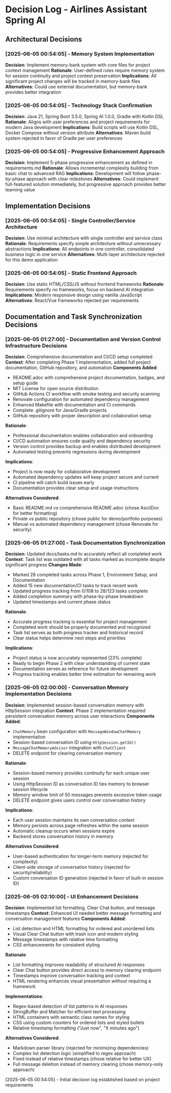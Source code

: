 # Decision Log - Airlines Assistant Spring AI

## Architectural Decisions

### [2025-06-05 00:54:05] - Memory System Implementation
**Decision**: Implement memory-bank system with core files for project context management
**Rationale**: User-defined rules require memory system for session continuity and project context preservation
**Implications**: All significant project changes will be tracked in memory-bank files
**Alternatives**: Could use external documentation, but memory-bank provides better integration

### [2025-06-05 00:54:05] - Technology Stack Confirmation
**Decision**: Java 21, Spring Boot 3.5.0, Spring AI 1.0.0, Gradle with Kotlin DSL
**Rationale**: Aligns with user preferences and project requirements for modern Java development
**Implications**: Build scripts will use Kotlin DSL, Docker Compose without version attribute
**Alternatives**: Maven build system rejected in favor of Gradle per user preferences

### [2025-06-05 00:54:05] - Progressive Enhancement Approach
**Decision**: Implement 5-phase progressive enhancement as defined in requirements.md
**Rationale**: Allows incremental complexity building from basic chat to advanced RAG
**Implications**: Development will follow phase-by-phase approach with clear milestones
**Alternatives**: Could implement full-featured solution immediately, but progressive approach provides better learning value

## Implementation Decisions

### [2025-06-05 00:54:05] - Single Controller/Service Architecture
**Decision**: Use minimal architecture with single controller and service class
**Rationale**: Requirements specify simple architecture without unnecessary abstractions
**Implications**: All endpoints in one controller, consolidated business logic in one service
**Alternatives**: Multi-layer architecture rejected for this demo application

### [2025-06-05 00:54:05] - Static Frontend Approach
**Decision**: Use static HTML/CSS/JS without frontend frameworks
**Rationale**: Requirements specify no frameworks, focus on backend AI integration
**Implications**: Modern responsive design using vanilla JavaScript
**Alternatives**: React/Vue frameworks rejected per requirements

## Documentation and Task Synchronization Decisions

### [2025-06-05 01:27:00] - Documentation and Version Control Infrastructure Decisions

**Decision**: Comprehensive documentation and CI/CD setup completed
**Context**: After completing Phase 1 implementation, added full project documentation, GitHub repository, and automation
**Components Added**:
- README.adoc with comprehensive project documentation, badges, and setup guide
- MIT License for open source distribution
- GitHub Actions CI workflow with smoke testing and security scanning
- Renovate configuration for automated dependency management
- Enhanced Makefile with documentation and CI commands
- Complete .gitignore for Java/Gradle projects
- GitHub repository with proper description and collaboration setup

**Rationale**: 
- Professional documentation enables collaboration and onboarding
- CI/CD automation ensures code quality and dependency security
- Version control provides backup and enables distributed development
- Automated testing prevents regressions during development

**Implications**:
- Project is now ready for collaborative development
- Automated dependency updates will keep project secure and current
- CI pipeline will catch build issues early
- Documentation provides clear setup and usage instructions

**Alternatives Considered**:
- Basic README.md vs comprehensive README.adoc (chose AsciiDoc for better formatting)
- Private vs public repository (chose public for demo/portfolio purposes)
- Manual vs automated dependency management (chose Renovate for security)

### [2025-06-05 01:27:00] - Task Documentation Synchronization

**Decision**: Updated docs/tasks.md to accurately reflect all completed work
**Context**: Task list was outdated with all tasks marked as incomplete despite significant progress
**Changes Made**:
- Marked 28 completed tasks across Phase 1, Environment Setup, and Documentation
- Added 15 new documentation/CI tasks to track recent work
- Updated progress tracking from 0/108 to 28/123 tasks complete
- Added completion summary with phase-by-phase breakdown
- Updated timestamps and current phase status

**Rationale**:
- Accurate progress tracking is essential for project management
- Completed work should be properly documented and recognized
- Task list serves as both progress tracker and historical record
- Clear status helps determine next steps and priorities

**Implications**:
- Project status is now accurately represented (23% complete)
- Ready to begin Phase 2 with clear understanding of current state
- Documentation serves as reference for future development
- Progress tracking enables better time estimation for remaining work

### [2025-06-05 02:00:00] - Conversation Memory Implementation Decisions

**Decision**: Implemented session-based conversation memory with HttpSession integration
**Context**: Phase 2 implementation required persistent conversation memory across user interactions
**Components Added**:
- `ChatMemory` bean configuration with `MessageWindowChatMemory` implementation
- Session-based conversation ID using `HttpSession.getId()`
- `MessageChatMemoryAdvisor` integration with `ChatClient`
- DELETE endpoint for clearing conversation memory

**Rationale**: 
- Session-based memory provides continuity for each unique user session
- Using HttpSession ID as conversation ID ties memory to browser session lifecycle
- Memory window limit of 50 messages prevents excessive token usage
- DELETE endpoint gives users control over conversation history

**Implications**:
- Each user session maintains its own conversation context
- Memory persists across page refreshes within the same session
- Automatic cleanup occurs when sessions expire
- Backend stores conversation history in memory

**Alternatives Considered**:
- User-based authentication for longer-term memory (rejected for complexity)
- Client-side storage of conversation history (rejected for security/reliability)
- Custom conversation ID generation (rejected in favor of built-in session ID)

### [2025-06-05 02:10:00] - UI Enhancement Decisions

**Decision**: Implemented list formatting, Clear Chat button, and message timestamps
**Context**: Enhanced UI needed better message formatting and conversation management features
**Components Added**:
- List detection and HTML formatting for ordered and unordered lists
- Visual Clear Chat button with trash icon and modern styling
- Message timestamps with relative time formatting
- CSS enhancements for consistent styling

**Rationale**: 
- List formatting improves readability of structured AI responses
- Clear Chat button provides direct access to memory clearing endpoint
- Timestamps improve conversation tracking and context
- HTML rendering enhances visual presentation without requiring a framework

**Implementations**:
- Regex-based detection of list patterns in AI responses
- StringBuffer and Matcher for efficient text processing
- HTML containers with semantic class names for styling
- CSS using custom counters for ordered lists and styled bullets
- Relative timestamp formatting ("Just now", "X minutes ago")

**Alternatives Considered**:
- Markdown parser library (rejected for minimizing dependencies)
- Complex list detection logic (simplified to regex approach)
- Fixed instead of relative timestamps (chose relative for better UX)
- Full message deletion instead of memory clearing (chose memory-only approach)

[2025-06-05 00:54:05] - Initial decision log established based on project requirements

